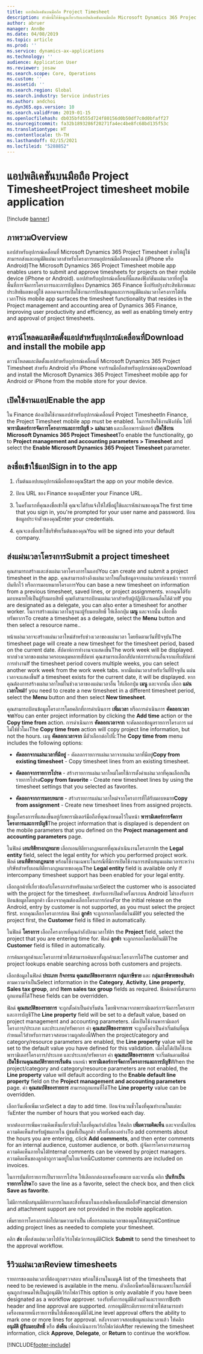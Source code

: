 ```yaml
---
title: แอปพลิเคชันบนมือถือ Project Timesheet
description: หัวข้อนี้ให้ข้อมูลเกี่ยวกับแอปพลิเคชันบนมือถือ Microsoft Dynamics 365 Project Timesheet แอปสำหรับอุปกรณ์เคลื่อนที่ Project Timesheet ช่วยให้ผู้ใช้สามารถส่งและอนุมัติแผ่นเวลาสำหรับโครงการบนอุปกรณ์มือถือของตนได้
author: abruer
manager: AnnBe
ms.date: 04/08/2019
ms.topic: article
ms.prod: ''
ms.service: dynamics-ax-applications
ms.technology: ''
audience: Application User
ms.reviewer: josaw
ms.search.scope: Core, Operations
ms.custom: ''
ms.assetid: ''
ms.search.region: Global
ms.search.industry: Service industries
ms.author: andchoi
ms.dyn365.ops.version: 10
ms.search.validFrom: 2019-01-15
ms.openlocfilehash: db035bfd555d724f80156d0b50df7c0d0bfaff27
ms.sourcegitcommit: fa32b1893286f20271fa4ec4be8fc68bd135f53c
ms.translationtype: HT
ms.contentlocale: th-TH
ms.lasthandoff: 02/15/2021
ms.locfileid: "5288852"
---
```

# <a name="project-timesheet-mobile-application"></a><span data-ttu-id="42755-104">แอปพลิเคชันบนมือถือ Project Timesheet</span><span class="sxs-lookup"><span data-stu-id="42755-104">Project timesheet mobile application</span></span>

[!include [banner](../includes/banner.md)]

## <a name="overview"></a><span data-ttu-id="42755-105">ภาพรวม</span><span class="sxs-lookup"><span data-stu-id="42755-105">Overview</span></span>

<span data-ttu-id="42755-106">แอปสำหรับอุปกรณ์เคลื่อนที่ Microsoft Dynamics 365 Project Timesheet ช่วยให้ผู้ใช้สามารถส่งและอนุมัติแผ่นเวลาสำหรับโครงการบนอุปกรณ์มือถือของตนได้ (iPhone หรือ Android)</span><span class="sxs-lookup"><span data-stu-id="42755-106">The Microsoft Dynamics 365 Project Timesheet mobile app enables users to submit and approve timesheets for projects on their mobile device (iPhone or Android).</span></span> <span data-ttu-id="42755-107">แอปสำหรับอุปกรณ์เคลื่อนที่นี้แสดงฟังก์ชันแผ่นเวลาที่อยู่ในพื้นที่การจัดการโครงการและการบัญชีของ Dynamics 365 Finance ซึ่งปรับปรุงประสิทธิภาพและประสิทธิผลของผู้ใช้ ตลอดจนการเปิดใช้งานการป้อนข้อมูลและการอนุมัติแผ่นเวลาโครงการได้ทันเวลา</span><span class="sxs-lookup"><span data-stu-id="42755-107">This mobile app surfaces the timesheet functionality that resides in the Project management and accounting area of Dynamics 365 Finance, improving user productivity and efficiency, as well as enabling timely entry and approval of project timesheets.</span></span>

## <a name="download-and-install-the-mobile-app"></a><span data-ttu-id="42755-108">ดาวน์โหลดและติดตั้งแอปสำหรับอุปกรณ์เคลื่อนที่</span><span class="sxs-lookup"><span data-stu-id="42755-108">Download and install the mobile app</span></span>

<span data-ttu-id="42755-109">ดาวน์โหลดและติดตั้งแอปสำหรับอุปกรณ์เคลื่อนที่ Microsoft Dynamics 365 Project Timesheet สำหรับ Android หรือ iPhone จากร้านมือถือสำหรับอุปกรณ์ของคุณ</span><span class="sxs-lookup"><span data-stu-id="42755-109">Download and install the Microsoft Dynamics 365 Project Timesheet mobile app for Android or iPhone from the mobile store for your device.</span></span>

## <a name="enable-the-app"></a><span data-ttu-id="42755-110">เปิดใช้งานแอป</span><span class="sxs-lookup"><span data-stu-id="42755-110">Enable the app</span></span> 

<span data-ttu-id="42755-111">ใน Finance ต้องเปิดใช้งานแอปสำหรับอุปกรณ์เคลื่อนที่ Project Timesheet</span><span class="sxs-lookup"><span data-stu-id="42755-111">In Finance, the Project Timesheet mobile app must be enabled.</span></span> <span data-ttu-id="42755-112">ในการเปิดใช้งานฟังก์ชัน ไปที่ **พารามิเตอร์การจัดการโครงการและการบัญชี \> แผ่นเวลา** และเลือกพารามิเตอร์ **เปิดใช้งาน Microsoft Dynamics 365 Project Timesheet**</span><span class="sxs-lookup"><span data-stu-id="42755-112">To enable the functionality, go to **Project management and accounting parameters \> Timesheet** and select the **Enable Microsoft Dynamics 365 Project Timesheet** parameter.</span></span>

## <a name="sign-in-to-the-app"></a><span data-ttu-id="42755-113">ลงชื่อเข้าใช้แอป</span><span class="sxs-lookup"><span data-stu-id="42755-113">Sign in to the app</span></span>

1.  <span data-ttu-id="42755-114">เริ่มต้นแอปบนอุปกรณ์มือถือของคุณ</span><span class="sxs-lookup"><span data-stu-id="42755-114">Start the app on your mobile device.</span></span>

2.  <span data-ttu-id="42755-115">ป้อน URL ของ Finance ของคุณ</span><span class="sxs-lookup"><span data-stu-id="42755-115">Enter your Finance URL.</span></span>

3.  <span data-ttu-id="42755-116">ในครั้งแรกที่คุณลงชื่อเข้าใช้ คุณจะได้รับแจ้งให้ใส่ชื่อผู้ใช้และรหัสผ่านของคุณ</span><span class="sxs-lookup"><span data-stu-id="42755-116">The first time that you sign in, you're prompted for your user name and password.</span></span> <span data-ttu-id="42755-117">ป้อนข้อมูลประจำตัวของคุณ</span><span class="sxs-lookup"><span data-stu-id="42755-117">Enter your credentials.</span></span>

4.  <span data-ttu-id="42755-118">คุณจะลงชื่อเข้าใช้บริษัทเริ่มต้นของคุณ</span><span class="sxs-lookup"><span data-stu-id="42755-118">You will be signed into your default company.</span></span>

## <a name="submit-a-project-timesheet"></a><span data-ttu-id="42755-119">ส่งแผ่นเวลาโครงการ</span><span class="sxs-lookup"><span data-stu-id="42755-119">Submit a project timesheet</span></span>

<span data-ttu-id="42755-120">คุณสามารถสร้างและส่งแผ่นเวลาโครงการในแอป</span><span class="sxs-lookup"><span data-stu-id="42755-120">You can create and submit a project timesheet in the app.</span></span> <span data-ttu-id="42755-121">คุณสามารถอ้างอิงแผ่นเวลาใหม่ในข้อมูลจากแผ่นเวลาก่อนหน้า รายการที่บันทึกไว้ หรือการมอบหมายโครงการ</span><span class="sxs-lookup"><span data-stu-id="42755-121">You can base a new timesheet on information from a previous timesheet, saved lines, or project assignments.</span></span> <span data-ttu-id="42755-122">หากคุณได้รับมอบหมายให้เป็นผู้รับมอบสิทธิ์ คุณยังสามารถป้อนแผ่นเวลาสำหรับผู้ปฏิบัติงานคนอื่นได้ด้วย</span><span class="sxs-lookup"><span data-stu-id="42755-122">If you are designated as a delegate, you can also enter a timesheet for another worker.</span></span> <span data-ttu-id="42755-123">ในการสร้างแผ่นเวลาในฐานะผู้รับมอบสิทธิ์ ให้เลือกปุ่ม **เมนู** และจากนั้น เลือกชื่อทรัพยากร</span><span class="sxs-lookup"><span data-stu-id="42755-123">To create a timesheet as a delegate, select the **Menu** button and then select a resource name..</span></span>

<span data-ttu-id="42755-124">หน้าแผ่นเวลาจะสร้างแผ่นเวลาใหม่สำหรับช่วงเวลาของแผ่นเวลา โดยยึดตามวันที่ปัจจุบัน</span><span class="sxs-lookup"><span data-stu-id="42755-124">The timesheet page will create a new timesheet for the timesheet period, based on the current date.</span></span> <span data-ttu-id="42755-125">สัปดาห์การทำงานจะแสดงขึ้น</span><span class="sxs-lookup"><span data-stu-id="42755-125">The work week will be displayed.</span></span> <span data-ttu-id="42755-126">หากช่วงเวลาของแผ่นเวครอบคลุมหลายสัปดาห์ คุณสามารถเลือกสัปดาห์การทำงานอื่นจากแท็บสัปดาห์การทำงาน</span><span class="sxs-lookup"><span data-stu-id="42755-126">If the timesheet period covers multiple weeks, you can select another work week from the work week tabs.</span></span>
<span data-ttu-id="42755-127">หากมีแผ่นเวลาสำหรับวันที่ปัจจุบัน แผ่นเวลาจะแสดงขึ้น</span><span class="sxs-lookup"><span data-stu-id="42755-127">If a timesheet exists for the current date, it will be displayed.</span></span> <span data-ttu-id="42755-128">หากคุณต้องการสร้างแผ่นเวลาใหม่ในช่วงเวลาของแผ่นเวลาอื่น ให้เลือกปุ่ม **เมนู** และจากนั้น เลือก **แผ่นเวลาใหม่**</span><span class="sxs-lookup"><span data-stu-id="42755-128">If you need to create a new timesheet in a different timesheet period, select the **Menu** button and then select **New timesheet**.</span></span>

<span data-ttu-id="42755-129">คุณสามารถป้อนข้อมูลโครงการโดยคลิกที่การดำเนินการ **เพิ่มเวลา** หรือการดำเนินการ **คัดลอกเวลาจาก**</span><span class="sxs-lookup"><span data-stu-id="42755-129">You can enter project information by clicking the **Add time** action or the **Copy time from** action.</span></span> <span data-ttu-id="42755-130">การดำเนินการ **คัดลอกเวลาจาก** จะคัดลอกข้อมูลรายการโครงการ แต่ไม่ใช่ชั่วโมง</span><span class="sxs-lookup"><span data-stu-id="42755-130">The **Copy time from** action will copy project line information, but not the hours.</span></span> <span data-ttu-id="42755-131">เมนู **คัดลอกเวลาจาก** มีตัวเลือกต่อไปนี้:</span><span class="sxs-lookup"><span data-stu-id="42755-131">The **Copy time from** menu includes the following options:</span></span>

- <span data-ttu-id="42755-132">**คัดลอกจากแผ่นเวลาที่มีอยู่** - คัดลอกรายการแผ่นเวลาจากแผ่นเวลาที่มีอยู่</span><span class="sxs-lookup"><span data-stu-id="42755-132">**Copy from existing timesheet** - Copy timesheet lines from an existing timesheet.</span></span>

- <span data-ttu-id="42755-133">**คัดลอกจากรายการโปรด** - สร้างรายการแผ่นเวลาใหม่โดยใช้การตั้งค่าแผ่นเวลาที่คุณเลือกเป็นรายการโปรด</span><span class="sxs-lookup"><span data-stu-id="42755-133">**Copy from favorite** - Create new timesheet lines by using the timesheet settings that you selected as favorites.</span></span>

- <span data-ttu-id="42755-134">**คัดลอกจากการมอบหมาย** - สร้างรายการแผ่นเวลาใหม่จากโครงการที่ได้รับมอบหมาย</span><span class="sxs-lookup"><span data-stu-id="42755-134">**Copy from assignment** - Create new timesheet lines from assigned projects.</span></span>

<span data-ttu-id="42755-135">ข้อมูลโครงการที่แสดงขึ้นอยู่กับพารามิเตอร์มือถือที่คุณกำหนดไว้ในหน้า **พารามิเตอร์การจัดการโครงการและการบัญชี**</span><span class="sxs-lookup"><span data-stu-id="42755-135">The project information that is displayed is dependent on the mobile parameters that you defined on the **Project management and accounting parameters** page.</span></span>

<span data-ttu-id="42755-136">ในฟิลด์ **เอนทิตีทางกฎหมาย** เลือกเอนทิตีทางกฎหมายที่คุณดำเนินงานโครงการ</span><span class="sxs-lookup"><span data-stu-id="42755-136">In the **Legal entity** field, select the legal entity for which you performed project work.</span></span> <span data-ttu-id="42755-137">ฟิลด์ **เอนทิตีทางกฎหมาย** พร้อมใช้งานเฉพาะในกรณีที่มีการเปิดใช้งานการสนับสนุนแผ่นเวลาระหว่างบริษัทสำหรับเอนทิตีทางกฎหมายของคุณ</span><span class="sxs-lookup"><span data-stu-id="42755-137">The **Legal entity** field is available only if intercompany timesheet support has been enabled for your legal entity.</span></span>

<span data-ttu-id="42755-138">เลือกลูกค้าที่เกี่ยวข้องกับโครงการสำหรับแผ่นเวลา</span><span class="sxs-lookup"><span data-stu-id="42755-138">Select the customer who is associated with the project for the timesheet.</span></span> <span data-ttu-id="42755-139">สำหรับการเปิดตัวครั้งแรกบน Android ไม่รองรับการป้อนข้อมูลโดยลูกค้า เนื่องจากคุณต้องเลือกโครงการก่อน</span><span class="sxs-lookup"><span data-stu-id="42755-139">For the initial release on the Android, entry by customer is not supported, as you must select the project first.</span></span> <span data-ttu-id="42755-140">หากคุณเลือกโครงการก่อน ฟิลด์ **ลูกค้า** จะถูกกรอกโดยอัตโนมัติ</span><span class="sxs-lookup"><span data-stu-id="42755-140">If you selected the project first, the **Customer** field is filled in automatically.</span></span>

<span data-ttu-id="42755-141">ในฟิลด์ **โครงการ** เลือกโครงการที่คุณกำลังป้อนเวลาให้</span><span class="sxs-lookup"><span data-stu-id="42755-141">In the **Project** field, select the project that you are entering time for.</span></span> <span data-ttu-id="42755-142">ฟิลด์ **ลูกค้า** จะถูกกรอกโดยอัตโนมัติ</span><span class="sxs-lookup"><span data-stu-id="42755-142">The **Customer** field is filled in automatically.</span></span>

<span data-ttu-id="42755-143">การค้นหาลูกค้าและโครงการช่วยให้สามารถค้นหาทั้งลูกค้าและโครงการได้</span><span class="sxs-lookup"><span data-stu-id="42755-143">The customer and project lookups enable searching across both customers and projects.</span></span>

<span data-ttu-id="42755-144">เลือกข้อมูลในฟิลด์ **ประเภท** **กิจกรรม** **คุณสมบัติของรายการ** **กลุ่มภาษีขาย** และ **กลุ่มภาษีขายของสินค้า** ตามความจำเป็น</span><span class="sxs-lookup"><span data-stu-id="42755-144">Select information in the **Category**, **Activity**, **Line property**, **Sales tax group**, and **Item sales tax group** fields as required.</span></span> <span data-ttu-id="42755-145">ฟิลด์เหล่านี้สามารถถูกแทนที่ได้</span><span class="sxs-lookup"><span data-stu-id="42755-145">These fields can be overridden.</span></span>

<span data-ttu-id="42755-146">ฟิลด์ **คุณสมบัติของรายการ** จะถูกตั้งค่าเป็นค่าเริ่มต้น โดยพิจารณาจากพารามิเตอร์การจัดการโครงการและการบัญชี</span><span class="sxs-lookup"><span data-stu-id="42755-146">The **Line property** field will be set to a default value, based on project management and accounting parameters.</span></span> <span data-ttu-id="42755-147">เมื่อเปิดใช้งานพารามิเตอร์โครงการ/ประเภท และประเภท/ทรัพยากร ค่า **คุณสมบัติของรายการ** จะถูกตั้งค่าเป็นค่าเริ่มต้นที่คุณกำหนดไว้สำหรับการตรวจสอบความถูกต้องนี้</span><span class="sxs-lookup"><span data-stu-id="42755-147">When the project/category and category/resource parameters are enabled, the **Line property** value will be set to the default value you have defined for this validation.</span></span> <span data-ttu-id="42755-148">เมื่อไม่ได้เปิดใช้งานพารามิเตอร์โครงการ/ประเภท และประเภท/ทรัพยากร ค่า **คุณสมบัติของรายการ** จะเริ่มต้นตามฟิลด์ **เปิดใช้งานคุณสมบัติรายการเริ่มต้น** บนหน้า **พารามิเตอร์การจัดการโครงการและการบัญชี**</span><span class="sxs-lookup"><span data-stu-id="42755-148">When the project/category and category/resource parameters are not enabled, the **Line property** value will default according to the **Enable default line property** field on the **Project management and accounting parameters** page.</span></span> <span data-ttu-id="42755-149">ค่า **คุณสมบัติของรายการ** สามารถถูกแทนที่ได้</span><span class="sxs-lookup"><span data-stu-id="42755-149">The **Line property** value can be overridden.</span></span>

<span data-ttu-id="42755-150">เลือกวันเพื่อเพิ่มเวลา</span><span class="sxs-lookup"><span data-stu-id="42755-150">Select a day to add time.</span></span> <span data-ttu-id="42755-151">ป้อนจำนวนชั่วโมงที่คุณทำงานในแต่ละวัน</span><span class="sxs-lookup"><span data-stu-id="42755-151">Enter the number of hours that you worked each day.</span></span>

<span data-ttu-id="42755-152">หากต้องการเพิ่มความคิดเห็นเกี่ยวกับชั่วโมงที่คุณกำลังป้อน ให้คลิก **เพิ่มความคิดเห็น** และจากนั้นป้อนความคิดเห็นสำหรับผู้ชมภายใน ผู้ชมที่เป็นลูกค้า หรือทั้งสองอย่าง</span><span class="sxs-lookup"><span data-stu-id="42755-152">To add comments about the hours you are entering, click **Add comments**, and then enter comments for an internal audience, customer audience, or both.</span></span>
<span data-ttu-id="42755-153">ผู้จัดการโครงการสามารถดูความคิดเห็นภายในได้</span><span class="sxs-lookup"><span data-stu-id="42755-153">Internal comments can be viewed by project managers.</span></span> <span data-ttu-id="42755-154">ความคิดเห็นของลูกค้าถูกรวมอยู่ในใบแจ้งหนี้</span><span class="sxs-lookup"><span data-stu-id="42755-154">Customer comments are included on invoices.</span></span>

<span data-ttu-id="42755-155">ในการบันทึกรายการเป็นรายการโปรด ให้เลือกกล่องกาเครื่องหมาย และจากนั้น คลิก **บันทึกเป็นรายการโปรด**</span><span class="sxs-lookup"><span data-stu-id="42755-155">To save the line as a favorite, select the check box, and then click **Save as favorite**.</span></span>

<span data-ttu-id="42755-156">ไม่มีการสนับสนุนมิติทางการเงินและสิ่งที่แนบในแอปพลิเคชันบนมือถือ</span><span class="sxs-lookup"><span data-stu-id="42755-156">Financial dimension and attachment support are not provided in the mobile application.</span></span>

<span data-ttu-id="42755-157">เพิ่มรายการโครงการต่อไปตามความจำเป็น เพื่อกรอกแผ่นเวลาของคุณให้สมบูรณ์</span><span class="sxs-lookup"><span data-stu-id="42755-157">Continue adding project lines as needed to complete your timesheet.</span></span>

<span data-ttu-id="42755-158">คลิก **ส่ง** เพื่อส่งแผ่นเวลาไปยังเวิร์กโฟลว์การอนุมัติ</span><span class="sxs-lookup"><span data-stu-id="42755-158">Click **Submit** to send the timesheet to the approval workflow.</span></span>

## <a name="review-timesheets"></a><span data-ttu-id="42755-159">รีวิวแผ่นเวลา</span><span class="sxs-lookup"><span data-stu-id="42755-159">Review timesheets</span></span>

<span data-ttu-id="42755-160">รายการของแผ่นเวลาที่ต้องถูกตรวจสอบ พร้อมใช้งานในเมนู</span><span class="sxs-lookup"><span data-stu-id="42755-160">A list of the timesheets that need to be reviewed is available in the menu.</span></span> <span data-ttu-id="42755-161">ตัวเลือกนี้พร้อมใช้งานเฉพาะในกรณีที่คุณถูกกำหนดให้เป็นผู้อนุมัติเวิร์กโฟลว์</span><span class="sxs-lookup"><span data-stu-id="42755-161">This option is only available if you have been designated as a workflow approver.</span></span> <span data-ttu-id="42755-162">รองรับทั้งการอนุมัติส่วนหัวและรายการ</span><span class="sxs-lookup"><span data-stu-id="42755-162">Both header and line approval are supported.</span></span> <span data-ttu-id="42755-163">การอนุมัติระดับรายการช่วยให้สามารถทำเครื่องหมายหนึ่งรายการขึ้นไปเพื่อขออนุมัติได้</span><span class="sxs-lookup"><span data-stu-id="42755-163">Line level approval offers the ability to mark one or more lines for approval.</span></span> <span data-ttu-id="42755-164">หลังจากตรวจสอบข้อมูลแผ่นเวลาแล้ว ให้คลิก **อนุมัติ** **ผู้รับมอบสิทธิ์** หรือ **ส่งคืน** เพื่อดำเนินการเวิร์กโฟลว์ต่อ</span><span class="sxs-lookup"><span data-stu-id="42755-164">After reviewing the timesheet information, click **Approve**, **Delegate**, or **Return** to continue the workflow.</span></span>


[!INCLUDE[footer-include](../includes/footer-banner.md)]